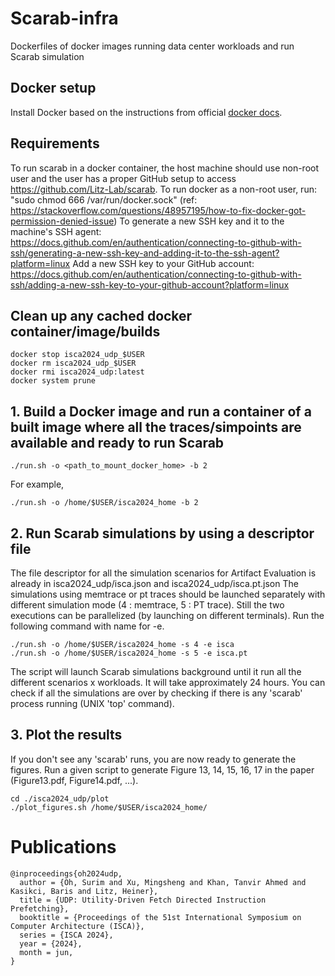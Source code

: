 # Scarab-infra
Dockerfiles of docker images running data center workloads and run Scarab simulation

## Docker setup
Install Docker based on the instructions from official [docker docs](https://docs.docker.com/engine/install/).

## Requirements
To run scarab in a docker container, the host machine should use non-root user and the user has a proper GitHub setup to access https://github.com/Litz-Lab/scarab.
To run docker as a non-root user, run: "sudo chmod 666 /var/run/docker.sock" (ref: https://stackoverflow.com/questions/48957195/how-to-fix-docker-got-permission-denied-issue)
To generate a new SSH key and it to the machine's SSH agent: https://docs.github.com/en/authentication/connecting-to-github-with-ssh/generating-a-new-ssh-key-and-adding-it-to-the-ssh-agent?platform=linux
Add a new SSH key to your GitHub account: https://docs.github.com/en/authentication/connecting-to-github-with-ssh/adding-a-new-ssh-key-to-your-github-account?platform=linux

## Clean up any cached docker container/image/builds
```
docker stop isca2024_udp_$USER
docker rm isca2024_udp_$USER
docker rmi isca2024_udp:latest
docker system prune
```

## 1. Build a Docker image and run a container of a built image where all the traces/simpoints are available and ready to run Scarab
```
./run.sh -o <path_to_mount_docker_home> -b 2
```
For example,
```
./run.sh -o /home/$USER/isca2024_home -b 2
```

## 2. Run Scarab simulations by using a descriptor file
The file descriptor for all the simulation scenarios for Artifact Evaluation is already in isca2024_udp/isca.json and isca2024_udp/isca.pt.json
The simulations using memtrace or pt traces should be launched separately with different simulation mode (4 : memtrace, 5 : PT trace). Still the two executions can be parallelized (by launching on different terminals).
Run the following command with <experiment> name for -e.
```
./run.sh -o /home/$USER/isca2024_home -s 4 -e isca
./run.sh -o /home/$USER/isca2024_home -s 5 -e isca.pt
```

The script will launch Scarab simulations background until it run all the different scenarios x workloads. It will take approximately 24 hours. You can check if all the simulations are over by checking if there is any 'scarab' process running (UNIX 'top' command).

## 3. Plot the results
If you don't see any 'scarab' runs, you are now ready to generate the figures.
Run a given script to generate Figure 13, 14, 15, 16, 17 in the paper (Figure13.pdf, Figure14.pdf, ...).

```
cd ./isca2024_udp/plot
./plot_figures.sh /home/$USER/isca2024_home/
```

# Publications

```
@inproceedings{oh2024udp,
  author = {Oh, Surim and Xu, Mingsheng and Khan, Tanvir Ahmed and Kasikci, Baris and Litz, Heiner},
  title = {UDP: Utility-Driven Fetch Directed Instruction Prefetching},
  booktitle = {Proceedings of the 51st International Symposium on Computer Architecture (ISCA)},
  series = {ISCA 2024},
  year = {2024},
  month = jun,
}
```
